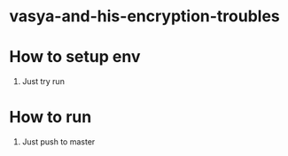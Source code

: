 # vasya-and-his-encryption-troubles

# How to setup env
1. Just try run

# How to run
1. Just push to master
